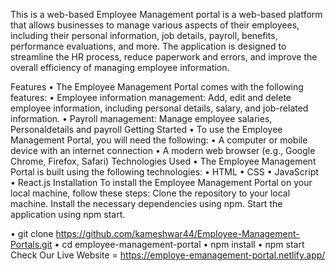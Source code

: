 This is a web-based Employee Management portal is a web-based platform that allows businesses to manage various aspects of their employees, including their personal information, job details, payroll, benefits, performance evaluations, and more. The application is designed to streamline the HR process, reduce paperwork and errors, and improve the overall efficiency of managing employee information.

Features
• The Employee Management Portal comes with the following features:
• Employee information management: Add, edit and delete employee information, including personal details, salary, and job-related information.
• Payroll management: Manage employee salaries, Personaldetails and payroll
Getting Started
• To use the Employee Management Portal, you will need the following:
• A computer or mobile device with an internet connection
• A modern web browser (e.g., Google Chrome, Firefox, Safari)
Technologies Used
• The Employee Management Portal is built using the following technologies:
• HTML
• CSS
• JavaScript
• React.js
Installation
To install the Employee Management Portal on your local machine, follow these steps:
Clone the repository to your local machine.
Install the necessary dependencies using npm.
Start the application using npm start.

• git clone https://github.com/kameshwar44/Employee-Management-Portals.git
• cd employee-management-portal
• npm install
• npm start
Check Our Live Website = https://employe-emanagement-portal.netlify.app/
